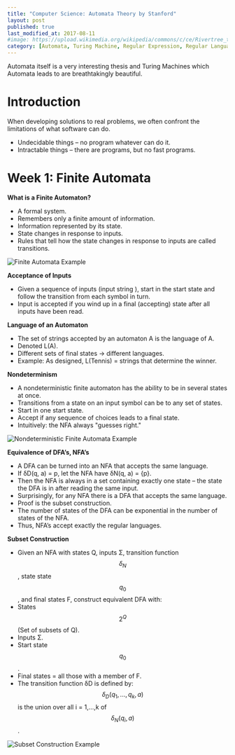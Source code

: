 ```yaml
---
title: "Computer Science: Automata Theory by Stanford"
layout: post
published: true
last_modified_at: 2017-08-11
#image: https://upload.wikimedia.org/wikipedia/commons/c/ce/Rivertree_thirds_md.gif
category: [Automata, Turing Machine, Regular Expression, Regular Language, Pushdown Automata, Intractable Problems, NP-completeness, Course Notes]
---
```


Automata itself is a very interesting thesis and Turing Machines which Automata leads to are breathtakingly beautiful.

<!--more-->

# Introduction

When developing solutions to real problems, we often confront the limitations of what software can do.
* Undecidable things – no program whatever can do it.
* Intractable things – there are programs, but no fast programs.

# Week 1: Finite Automata

**What is a Finite Automaton?**
* A formal system.
* Remembers only a finite amount of information.
* Information represented by its state.
* State changes in response to inputs.
* Rules that tell how the state changes in response to inputs are called transitions.

![Finite Automata Example](https://cdn.eastonlee.com/blog/2017-08-17-computer-science-automata-theory-by-stanford/Finite%20Automata%20Example.png)

**Acceptance of Inputs**
* Given a sequence of inputs (input string ), start in the start state and follow the transition from each symbol in turn.
* Input is accepted if you wind up in a final (accepting) state after all inputs have been read.

**Language of an Automaton** 
* The set of strings accepted by an automaton A is the language of A.
* Denoted L(A).
* Different sets of final states -> different languages.
* Example: As designed, L(Tennis) = strings that determine the winner.

**Nondeterminism**
* A nondeterministic finite automaton has the ability to be in several states at once.
* Transitions from a state on an input symbol can be to any set of states.
* Start in one start state.
* Accept if any sequence of choices leads to a final state.
* Intuitively: the NFA always "guesses right."

![Nondeterministic Finite Automata Example](https://cdn.eastonlee.com/blog/2017-08-17-computer-science-automata-theory-by-stanford/Nondeterministic%20Finite%20Automata%20Example.png)

**Equivalence of DFA’s, NFA’s**
* A DFA can be turned into an NFA that accepts the same language.
* If δD(q, a) = p, let the NFA have δN(q, a) = {p}.
* Then the NFA is always in a set containing exactly one state – the state the DFA is in after reading the same input.
* Surprisingly, for any NFA there is a DFA that accepts the same language.
* Proof is the subset construction.
* The number of states of the DFA can be exponential in the number of states of the NFA.
* Thus, NFA’s accept exactly the regular languages.

**Subset Construction**
* Given an NFA with states Q, inputs Σ, transition function $$δ_N$$, state state $$q_0$$, and final states F, construct equivalent DFA with:
* States $$2^Q$$ (Set of subsets of Q).
* Inputs Σ.
* Start state $${q_0}$$.
* Final states = all those with a member of F.
* The transition function δD is defined by: $$δ_D({q_1,...,q_k}, a)$$ is the union over all i = 1,...,k of $$δ_N(q_i, a)$$.

![Subset Construction Example](https://cdn.eastonlee.com/blog/2017-08-17-computer-science-automata-theory-by-stanford/Subset%20Construction%20Example.png)
<script type="text/javascript" src="https://cdn.mathjax.org/mathjax/latest/MathJax.js?config=TeX-AMS-MML_HTMLorMML"></script>